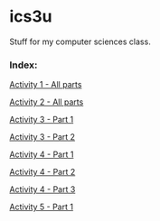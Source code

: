 ics3u
=====

Stuff for my computer sciences class.

<h3>Index:</h3>

<a href="https://github.com/edwinfinch/ics3u/tree/master/Activity1">Activity 1 - All parts</a>

<a href="https://github.com/edwinfinch/ics3u/tree/master/Activity2">Activity 2 - All parts</a>

<a href="https://github.com/edwinfinch/ics3u/tree/master/Activity3-part1">Activity 3 - Part 1</a>

<a href="https://github.com/edwinfinch/ics3u/tree/master/Activity3-part2">Activity 3 - Part 2</a>

<a href="https://github.com/edwinfinch/ics3u/tree/master/Activity4-part1">Activity 4 - Part 1</a>

<a href="https://github.com/edwinfinch/ics3u/tree/master/Activity4-part2">Activity 4 - Part 2</a>

<a href="https://github.com/edwinfinch/ics3u/tree/master/Activity4-part3">Activity 4 - Part 3</a>

<a href="https://github.com/edwinfinch/ics3u/tree/master/Activity5-part1">Activity 5 - Part 1</a>

